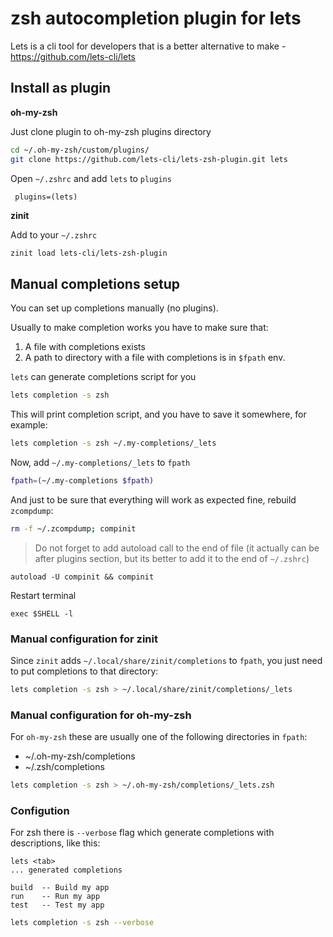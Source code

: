 # zsh autocompletion plugin for lets

Lets is a cli tool for developers that is a better alternative to make - https://github.com/lets-cli/lets

## Install as plugin

**oh-my-zsh**

Just clone plugin to oh-my-zsh plugins directory

```sh
cd ~/.oh-my-zsh/custom/plugins/
git clone https://github.com/lets-cli/lets-zsh-plugin.git lets
```

Open `~/.zshrc` and add `lets` to `plugins`

```shell script
 plugins=(lets)
```

**zinit**

Add to your `~/.zshrc`

```sh
zinit load lets-cli/lets-zsh-plugin
```

## Manual completions setup

You can set up completions manually (no plugins).

Usually to make completion works you have to make sure that:

1. A file with completions exists
2. A path to directory with a file with completions is in `$fpath` env.

`lets` can generate completions script for you

```bash
lets completion -s zsh
```
This will print completion script, and you have to save it somewhere, for example:

```bash
lets completion -s zsh ~/.my-completions/_lets
```

Now, add `~/.my-completions/_lets` to `fpath`

```bash
fpath=(~/.my-completions $fpath)
```

And just to be sure that everything will work as expected fine, rebuild `zcompdump`:

```bash
rm -f ~/.zcompdump; compinit
```

> Do not forget to add autoload call to the end of file (it actually can be after plugins section, but its better to add it to the end of `~/.zshrc`)

```shell script
autoload -U compinit && compinit
```

Restart terminal

```shell script
exec $SHELL -l
```

### Manual configuration for zinit

Since `zinit` adds `~/.local/share/zinit/completions` to `fpath`, you just need to put completions to that directory:

```sh
lets completion -s zsh > ~/.local/share/zinit/completions/_lets
```

### Manual configuration for oh-my-zsh

For `oh-my-zsh` these are usually one of the following directories in `fpath`:

- ~/.oh-my-zsh/completions
- ~/.zsh/completions 

```sh
lets completion -s zsh > ~/.oh-my-zsh/completions/_lets.zsh
```

### Configution
For zsh there is `--verbose` flag which generate completions with descriptions, like this:

```shell script
lets <tab>
... generated completions

build  -- Build my app
run    -- Run my app
test   -- Test my app
```

```bash
lets completion -s zsh --verbose
```